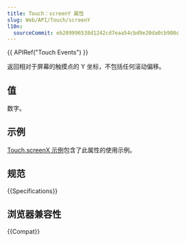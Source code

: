 ```yaml
---
title: Touch：screenY 属性
slug: Web/API/Touch/screenY
l10n:
  sourceCommit: eb289996538d1242cd7eaa54cbd9e20da0cb908c
---
```


{{ APIRef("Touch Events") }}

返回相对于屏幕的触摸点的 Y 坐标，不包括任何滚动偏移。

## 值

数字。

## 示例

[Touch.screenX 示例](/zh-CN/docs/Web/API/Touch/screenX#示例)包含了此属性的使用示例。

## 规范

{{Specifications}}

## 浏览器兼容性

{{Compat}}
